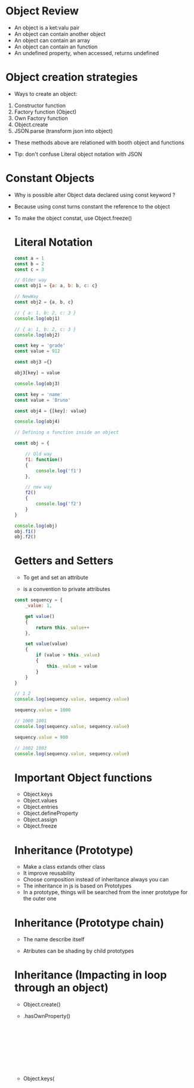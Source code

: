 # Object Review

- An object is a ket:valu pair
- An object can contain another object
- An object can contain an array
- An object can contain an function
- An undefined property, when accessed, returns undefined

# Object creation strategies

- Ways to create an object:

1. Constructor function
2. Factory function (Object)
3. Own Factory function
4. Object.create
5. JSON.parse (transform json into object)

- These methods above are relationed with booth object and functions

- Tip: don't confuse Literal object notation with JSON

# Constant Objects

- Why is possible alter Object data declared using const keyword ?

- Because using const turns constant the reference to the object

- To make the object constat, use Object.freeze(<object>)

# Literal Notation

```javascript
const a = 1
const b = 2
const c = 3

// Older way
const obj1 = {a: a, b: b, c: c}

// NewWay
const obj2 = {a, b, c}

// { a: 1, b: 2, c: 3 }
console.log(obj1)

// { a: 1, b: 2, c: 3 }
console.log(obj2)
```

```javascript
const key = 'grade'
const value = 912

const obj3 ={}

obj3[key] = value

console.log(obj3)
```

```javascript
const key = 'name'
const value = 'Bruno'

const obj4 = {[key]: value}

console.log(obj4)
```

```javascript
// Defining a function inside an object

const obj = {

	// Old way
	f1: function()
	{
		console.log('f1')
	},

	// new way
	f2()
	{
		console.log('f2')
	}
}

console.log(obj)
obj.f1()
obj.f2()
```

# Getters and Setters

- To get and set an attribute

- <uderline><attribute> is a convention to private attributes

```javascript
const sequency = {
	_value: 1,

	get value()
	{
		return this._value++
	},

	set value(value)
	{
		if (value > this._value)
		{
			this._value = value
		}
	}
}

// 1 2
console.log(sequency.value, sequency.value)

sequency.value = 1000

// 1000 1001
console.log(sequency.value, sequency.value)

sequency.value = 900

// 1002 1003
console.log(sequency.value, sequency.value)
```

# Important Object functions

- Object.keys
- Object.values
- Object.entries
- Object.defineProperty
- Object.assign
- Object.freeze

# Inheritance (Prototype)

- Make a class extands other class
- It improve reusability
- Choose composition instead of inheritance always you can
- The inheritance in js is based on Prototypes
- In a prototype, things will be searched from the inner prototype for the outer one

# Inheritance (Prototype chain)

- The name describe itself

- Atributes can be shading by child prototypes

# Inheritance (Impacting in loop through an object)

- Object.create(<fatherObject>)

- <object>.hasOwnProperty(<property>)

- Object.keys(<object>)

- for (key in <object>) {}